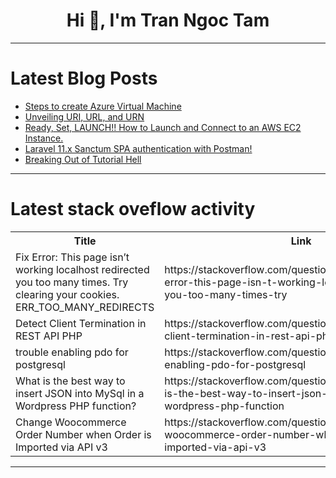 <h1 align="center">Hi 👋, I'm Tran Ngoc Tam</h1>

---

# Latest Blog Posts 
<!-- BLOG-POST-LIST:START -->
- [Steps to create Azure Virtual Machine](https://dev.to/ikay/steps-to-create-azure-virtual-machine-5a74)
- [Unveiling URI, URL, and URN](https://dev.to/logto/unveiling-uri-url-and-urn-12b6)
- [Ready, Set, LAUNCH!! How to Launch and Connect to an AWS EC2 Instance.](https://dev.to/techgirlkaydee/ready-set-launch-how-to-launch-and-connect-to-an-aws-ec2-instance-1jbj)
- [Laravel 11.x Sanctum SPA authentication with Postman!](https://dev.to/prismlabsdev/laravel-11x-sanctum-spa-authentication-with-postman-3ji0)
- [Breaking Out of Tutorial Hell](https://dev.to/kevin-jin/breaking-out-of-tutorial-hell-lgf)
<!-- BLOG-POST-LIST:END -->

---

# Latest stack oveflow activity
<table>
  <tr><th>Title</th><th>Link</th></tr>
  <!-- STACKOVERFLOW:START --><tr><td>Fix Error: This page isn’t working localhost redirected you too many times. Try clearing your cookies. ERR_TOO_MANY_REDIRECTS</td><td>https://stackoverflow.com/questions/78620729/fix-error-this-page-isn-t-working-localhost-redirected-you-too-many-times-try</td></tr><tr><td>Detect Client Termination in REST API PHP</td><td>https://stackoverflow.com/questions/78620705/detect-client-termination-in-rest-api-php</td></tr><tr><td>trouble enabling pdo for postgresql</td><td>https://stackoverflow.com/questions/78620625/trouble-enabling-pdo-for-postgresql</td></tr><tr><td>What is the best way to insert JSON into MySql in a Wordpress PHP function?</td><td>https://stackoverflow.com/questions/78620567/what-is-the-best-way-to-insert-json-into-mysql-in-a-wordpress-php-function</td></tr><tr><td>Change Woocommerce Order Number when Order is Imported via API v3</td><td>https://stackoverflow.com/questions/78620504/change-woocommerce-order-number-when-order-is-imported-via-api-v3</td></tr><!-- STACKOVERFLOW:END -->
</table>

---


